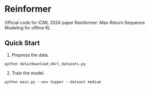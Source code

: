 # Reinformer
Official code for ICML 2024 paper Reinformer: Max-Return Sequence Modeling for offline RL

## Quick Start
1. Prepress the data.

`python data/download_d4rl_datasets.py`

2. Train the model.

`python main.py --env hopper --dataset medium`
